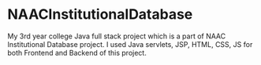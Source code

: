 # NAACInstitutionalDatabase
My 3rd year college Java full stack project which is a part of NAAC Institutional Database project. I used Java servlets, JSP, HTML, CSS, JS for both Frontend and Backend of this project.
